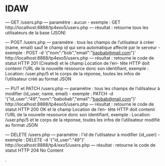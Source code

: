# IDAW

— GET /users.php
    — paramètre : aucun
            - exemple : GET http://localhost:8888/tp4exo5/users.php
    — résultat : retourne tous les utilisateurs de la base (JSON)

— POST /users.php
    — paramètre : tous les champs de l’utilsateur à créer (name, email) sauf le champ id qui sera automatique affecté par le serveur
        - exemple : POST -d '{"nom":"bob","email":"baobab@mail.com"}'  http://localhost:8888/tp4exo5/users.php
    — résultat : retourne le code de statut HTTP 201 (Created) et le champ Location de l’en- tête HTTP doit contenir l’URL de la nouvelle ressource donc son identifiant, exemple : Location: /user.php/5 et le corps de la réponse, toutes les infos de l’utilisateur créé au format JSON

— PUT et PATCH /users.php
    — paramètre : tous les champs de l’utilsateur à modifier (id_user, name, email) 
        - exemple : PATCH -d '{"id_user":"49","nom":"babobab","email":"baobab@mail.com"}'  http://localhost:8888/tp4exo5/users.php
    — résultat : retourne le code de statut HTTP 200 OK et le champ Location de l’en- tête HTTP doit contenir l’URL de la nouvelle ressource donc son identifiant, exemple : Location: /user.php/5 et le corps de la réponse, toutes les infos de l’utilisateur modifié au format JSON

— DELETE /users.php
    — paramètre : l'id de l’utilsateur à modifier (id_user) 
        - exemple : DELETE -d '{"id_user":"49"}'  http://localhost:8888/tp4/exo5/users.php
    — résultat : retourne le code de statut HTTP 204 No Content



.
